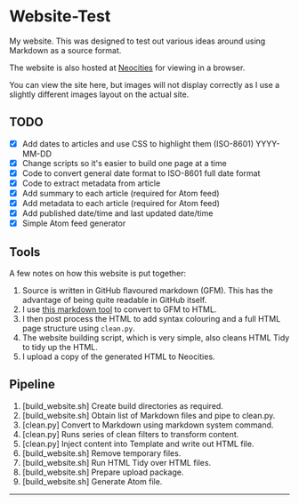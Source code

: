 # Website-Test

My website. This was designed to test out various ideas around using
Markdown as a source format.

The website is also hosted at
[Neocities](https://coffeeandcode.neocities.org) for viewing in a
browser.

You can view the site here, but images will not display correctly as I
use a slightly different images layout on the actual site.

## TODO

- [x] Add dates to articles and use CSS to highlight them (ISO-8601) YYYY-MM-DD
- [x] Change scripts so it's easier to build one page at a time
- [x] Code to convert general date format to ISO-8601 full date format
- [x] Code to extract metadata from article
- [x] Add summary to each article (required for Atom feed)
- [x] Add metadata to each article (required for Atom feed)
- [x] Add published date/time and last updated date/time
- [x] Simple Atom feed generator

## Tools

A few notes on how this website is put together:

1. Source is written in GitHub flavoured markdown (GFM). This has the
   advantage of being quite readable in GitHub itself.
2. I use [this markdown tool](https://github.com/cwjohan/markdown-to-html) to convert to GFM to HTML.
3. I then post process the HTML to add syntax colouring and a full HTML page structure using `clean.py`.
4. The website building script, which is very simple, also cleans HTML Tidy to tidy up the HTML.
5. I upload a copy of the generated HTML to Neocities.

## Pipeline

1. [build_website.sh] Create build directories as required.
2. [build_website.sh] Obtain list of Markdown files and pipe to clean.py.
3. [clean.py] Convert to Markdown using markdown system command.
4. [clean.py] Runs series of clean filters to transform content.
5. [clean.py] Inject content into Template and write out HTML file.
6. [build_website.sh] Remove temporary files.
7. [build_website.sh] Run HTML Tidy over HTML files.
8. [build_website.sh] Prepare upload package.
9. [build_website.sh] Generate Atom file.


---
